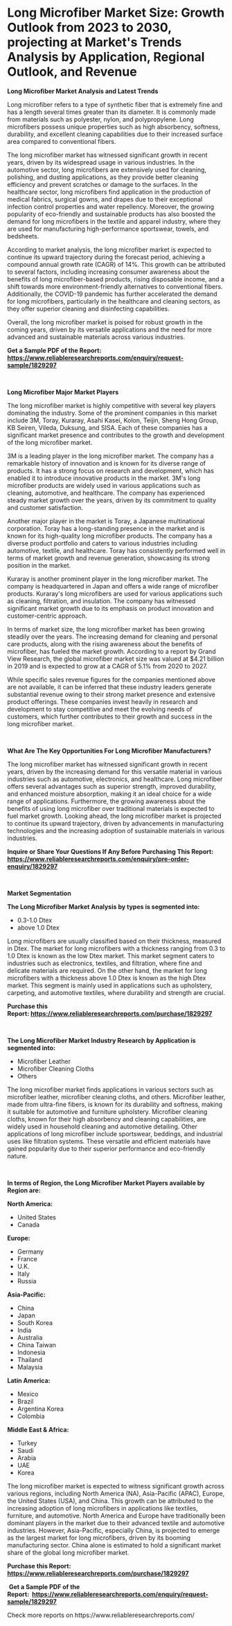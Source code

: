<p><h1>Long Microfiber Market Size: Growth Outlook from 2023 to 2030, projecting at Market's Trends Analysis by Application, Regional Outlook, and Revenue</h1></p><p><strong>Long Microfiber Market Analysis and Latest Trends</strong></p>
<p><p>Long microfiber refers to a type of synthetic fiber that is extremely fine and has a length several times greater than its diameter. It is commonly made from materials such as polyester, nylon, and polypropylene. Long microfibers possess unique properties such as high absorbency, softness, durability, and excellent cleaning capabilities due to their increased surface area compared to conventional fibers.</p><p>The long microfiber market has witnessed significant growth in recent years, driven by its widespread usage in various industries. In the automotive sector, long microfibers are extensively used for cleaning, polishing, and dusting applications, as they provide better cleaning efficiency and prevent scratches or damage to the surfaces. In the healthcare sector, long microfibers find application in the production of medical fabrics, surgical gowns, and drapes due to their exceptional infection control properties and water repellency. Moreover, the growing popularity of eco-friendly and sustainable products has also boosted the demand for long microfibers in the textile and apparel industry, where they are used for manufacturing high-performance sportswear, towels, and bedsheets.</p><p>According to market analysis, the long microfiber market is expected to continue its upward trajectory during the forecast period, achieving a compound annual growth rate (CAGR) of 14%. This growth can be attributed to several factors, including increasing consumer awareness about the benefits of long microfiber-based products, rising disposable income, and a shift towards more environment-friendly alternatives to conventional fibers. Additionally, the COVID-19 pandemic has further accelerated the demand for long microfibers, particularly in the healthcare and cleaning sectors, as they offer superior cleaning and disinfecting capabilities.</p><p>Overall, the long microfiber market is poised for robust growth in the coming years, driven by its versatile applications and the need for more advanced and sustainable materials across various industries.</p></p>
<p><strong>Get a Sample PDF of the Report:&nbsp; <a href="https://www.reliableresearchreports.com/enquiry/request-sample/1829297">https://www.reliableresearchreports.com/enquiry/request-sample/1829297</a></strong></p>
<p>&nbsp;</p>
<p><strong>Long Microfiber Major Market Players</strong></p>
<p><p>The long microfiber market is highly competitive with several key players dominating the industry. Some of the prominent companies in this market include 3M, Toray, Kuraray, Asahi Kasei, Kolon, Teijin, Sheng Hong Group, KB Seiren, Vileda, Duksung, and SISA. Each of these companies has a significant market presence and contributes to the growth and development of the long microfiber market.</p><p>3M is a leading player in the long microfiber market. The company has a remarkable history of innovation and is known for its diverse range of products. It has a strong focus on research and development, which has enabled it to introduce innovative products in the market. 3M's long microfiber products are widely used in various applications such as cleaning, automotive, and healthcare. The company has experienced steady market growth over the years, driven by its commitment to quality and customer satisfaction.</p><p>Another major player in the market is Toray, a Japanese multinational corporation. Toray has a long-standing presence in the market and is known for its high-quality long microfiber products. The company has a diverse product portfolio and caters to various industries including automotive, textile, and healthcare. Toray has consistently performed well in terms of market growth and revenue generation, showcasing its strong position in the market.</p><p>Kuraray is another prominent player in the long microfiber market. The company is headquartered in Japan and offers a wide range of microfiber products. Kuraray's long microfibers are used for various applications such as cleaning, filtration, and insulation. The company has witnessed significant market growth due to its emphasis on product innovation and customer-centric approach.</p><p>In terms of market size, the long microfiber market has been growing steadily over the years. The increasing demand for cleaning and personal care products, along with the rising awareness about the benefits of microfiber, has fueled the market growth. According to a report by Grand View Research, the global microfiber market size was valued at $4.21 billion in 2019 and is expected to grow at a CAGR of 5.1% from 2020 to 2027.</p><p>While specific sales revenue figures for the companies mentioned above are not available, it can be inferred that these industry leaders generate substantial revenue owing to their strong market presence and extensive product offerings. These companies invest heavily in research and development to stay competitive and meet the evolving needs of customers, which further contributes to their growth and success in the long microfiber market.</p></p>
<p>&nbsp;</p>
<p><strong>What Are The Key Opportunities For Long Microfiber Manufacturers?</strong></p>
<p><p>The long microfiber market has witnessed significant growth in recent years, driven by the increasing demand for this versatile material in various industries such as automotive, electronics, and healthcare. Long microfiber offers several advantages such as superior strength, improved durability, and enhanced moisture absorption, making it an ideal choice for a wide range of applications. Furthermore, the growing awareness about the benefits of using long microfiber over traditional materials is expected to fuel market growth. Looking ahead, the long microfiber market is projected to continue its upward trajectory, driven by advancements in manufacturing technologies and the increasing adoption of sustainable materials in various industries.</p></p>
<p><strong>Inquire or Share Your Questions If Any Before Purchasing This Report: <a href="https://www.reliableresearchreports.com/enquiry/pre-order-enquiry/1829297">https://www.reliableresearchreports.com/enquiry/pre-order-enquiry/1829297</a></strong></p>
<p>&nbsp;</p>
<p><strong>Market Segmentation</strong></p>
<p><strong>The Long Microfiber Market Analysis by types is segmented into:</strong></p>
<p><ul><li>0.3-1.0 Dtex</li><li>above 1.0 Dtex</li></ul></p>
<p><p>Long microfibers are usually classified based on their thickness, measured in Dtex. The market for long microfibers with a thickness ranging from 0.3 to 1.0 Dtex is known as the low Dtex market. This market segment caters to industries such as electronics, textiles, and filtration, where fine and delicate materials are required. On the other hand, the market for long microfibers with a thickness above 1.0 Dtex is known as the high Dtex market. This segment is mainly used in applications such as upholstery, carpeting, and automotive textiles, where durability and strength are crucial.</p></p>
<p><strong>Purchase this Report:&nbsp;<a href="https://www.reliableresearchreports.com/purchase/1829297">https://www.reliableresearchreports.com/purchase/1829297</a></strong></p>
<p>&nbsp;</p>
<p><strong>The Long Microfiber Market Industry Research by Application is segmented into:</strong></p>
<p><ul><li>Microfiber Leather</li><li>Microfiber Cleaning Cloths</li><li>Others</li></ul></p>
<p><p>The long microfiber market finds applications in various sectors such as microfiber leather, microfiber cleaning cloths, and others. Microfiber leather, made from ultra-fine fibers, is known for its durability and softness, making it suitable for automotive and furniture upholstery. Microfiber cleaning cloths, known for their high absorbency and cleaning capabilities, are widely used in household cleaning and automotive detailing. Other applications of long microfiber include sportswear, beddings, and industrial uses like filtration systems. These versatile and efficient materials have gained popularity due to their superior performance and eco-friendly nature.</p></p>
<p>&nbsp;</p>
<p><strong>In terms of Region, the Long Microfiber Market Players available by Region are:</strong></p>
<p>
    <p> <strong> North America: </strong>
        <ul>
            <li>United States</li>
            <li>Canada</li>
        </ul>
        </p> 
    <p> <strong> Europe: </strong>
        <ul>
            <li>Germany</li>
            <li>France</li>
            <li>U.K.</li>
            <li>Italy</li>
            <li>Russia</li>
        </ul>
        </p> 
    <p> <strong> Asia-Pacific: </strong>
        <ul>
            <li>China</li>
            <li>Japan</li>
            <li>South Korea</li>
            <li>India</li>
            <li>Australia</li>
            <li>China Taiwan</li>
            <li>Indonesia</li>
            <li>Thailand</li>
            <li>Malaysia</li>
        </ul>
        </p> 
    <p> <strong> Latin America: </strong>
        <ul>
            <li>Mexico</li>
            <li>Brazil</li>
            <li>Argentina Korea</li>
            <li>Colombia</li>
        </ul>
        </p> 
    <p> <strong> Middle East & Africa: </strong>
        <ul>
            <li>Turkey</li>
            <li>Saudi</li>
            <li>Arabia</li>
            <li>UAE</li>
            <li>Korea</li>
        </ul>
    </p>
    </p>
<p><p>The long microfiber market is expected to witness significant growth across various regions, including North America (NA), Asia-Pacific (APAC), Europe, the United States (USA), and China. This growth can be attributed to the increasing adoption of long microfibers in applications like textiles, furniture, and automotive. North America and Europe have traditionally been dominant players in the market due to their advanced textile and automotive industries. However, Asia-Pacific, especially China, is projected to emerge as the largest market for long microfibers, driven by its booming manufacturing sector. China alone is estimated to hold a significant market share of the global long microfiber market.</p></p>
<p><strong>Purchase this Report: <a href="https://www.reliableresearchreports.com/purchase/1829297">https://www.reliableresearchreports.com/purchase/1829297</a></strong></p>
<p>&nbsp;<strong>Get a Sample PDF of the Report:&nbsp;&nbsp;<a href="https://www.reliableresearchreports.com/enquiry/request-sample/1829297">https://www.reliableresearchreports.com/enquiry/request-sample/1829297</a></strong></p>
<p><strong></strong></p>
<p>Check more reports on https://www.reliableresearchreports.com/</p>